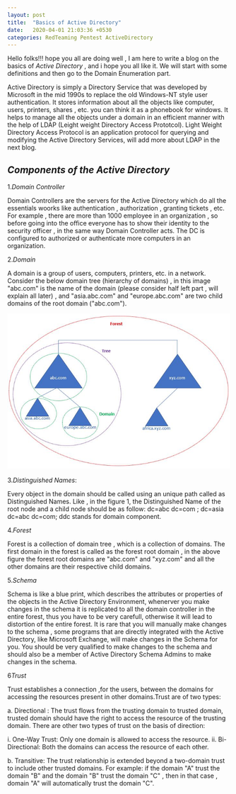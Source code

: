 ```yaml
---
layout: post
title:  "Basics of Active Directory"
date:   2020-04-01 21:03:36 +0530
categories: RedTeaming Pentest ActiveDirectory
---
```

Hello folks!!! hope you all are doing well , I am here to write a blog on the basics of *Active Directory* , and i hope you all like it. We will start with some definitions and then go to the Domain Enumeration part.

Active Directory is simply a Directory Service that was developed by Microsoft in the mid 1990s to replace the old Windows-NT style user authentication. It stores information about all the objects like computer, users, printers, shares , etc. you can think it as a phonebook for windows. It helps to manage all the objects under a domain in an efficient manner with the help of LDAP (Leight weight Directory Access Prototcol). Light Weight Directory Access Protocol is an application protocol for querying and modifying the Active Directory Services, will add more about LDAP in the next blog.


## *Components of the Active Directory*

1.*Domain Controller* 

Domain Controllers are the servers for the Active Directory which do all the essentials woorks like authentication , authorization , granting tickets , etc. For example , there are more than 1000 employee in an organization , so before going into the office everyone has to show their identity to the security officer , in the same way Domain Controller acts. The DC is configured to authorized or authenticate more computers in an organization.

2.*Domain*

A domain is a group of users, computers, printers, etc. in a network. Consider the below domain tree (hierarchy of domains) , in this image "abc.com" is the name of the domain (please consider half left part , will explain all later) , and "asia.abc.com" and "europe.abc.com" are two child domains of the root domain ("abc.com").

<img src="https://github.com/SecTheBit/plainwhite-jekyll/blob/gh-pages/assets/ad_forest_img1.jpg">

3.*Distinguished Names*:

Every object in the domain should be called using an unique path called as Distinguished Names. Like , in the figure 1, the Distinguished Name of the root node and a child node should be as follow:
dc=abc dc=com ; dc=asia dc=abc dc=com; ddc stands for domain component.
 
4.*Forest*

Forest is a collection of domain tree , which is a collection of domains. The first domain in the forest is called as the forest root domain , in the above figure the forest root domains are "abc.com" and "xyz.com" and all the other domains are their respective child domains.

5.*Schema*

Schema is like a blue print, which describes the attributes or properties of the objects in the Active Directory Environment, whenerver you make changes in the schema it is replicated to all the domain controller in the entire forest, thus you have to be very carefull, otherwise it will lead to distortion of the entire forest. It is rare that you will manually make changes to the schema , some programs that are directly integrated with the Active Directory, like Microsoft Exchange, will make changes in the Schema for you. You should be very qualified to make changes to the schema and should also be a member of Active Directory Schema Admins to make changes in the schema.

6*Trust*

Trust establishes a connection ,for the users, between the domains for accessing the resources present in other domains.Trust are of two types:

a. Directional : The trust flows from the trusting domain to trusted domain, trusted domain should have the right to access the resource of the trusting domain. There are other two types of trust on the basis of direction:

i.  One-Way Trust: Only one domain is allowed to access the resource.
ii. Bi-Directional: Both the domains can access the resource of each other.

b. Transitive: The trust relationship is extended beyond a two-domain trust to include other trusted domains. For example: if the domain "A" trust the domain "B" and the domain "B" trust the domain "C" , then in that case , domain "A" will automatically trust the domain "C".



